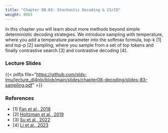 ```yaml
---
title: "Chapter 08.03: Stochastic Decoding & CS/CD"
weight: 8003
---
```

In this chapter you will learn about more methods beyond simple deterministic decoding strategies. We introduce sampling with temperature, where you add a temperature parameter into the softmax formula, top-k [1] and top-p [2] sampling, where you sample from a set of top tokens and finally contrastive search [3] and contrastive decoding [4].


<!--more-->

### Lecture Slides

{{< pdfjs file="https://github.com/slds-lmu/lecture_dl4nlp/blob/main/slides/chapter08-decoding/slides-83-sampling.pdf" >}}

### References

- [1] [Fan et al., 2018](https://arxiv.org/abs/1805.04833)
- [2] [Holtzman et al., 2019](https://arxiv.org/abs/1904.09751)
- [3] [Su et al., 2022](https://arxiv.org/abs/2210.14140)
- [4] [Li et al., 2023](https://arxiv.org/abs/2210.15097)